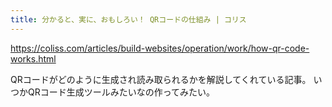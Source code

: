 ```yaml
---
title: 分かると、実に、おもしろい！ QRコードの仕組み | コリス
---
```


https://coliss.com/articles/build-websites/operation/work/how-qr-code-works.html

QRコードがどのように生成され読み取られるかを解説してくれている記事。
いつかQRコード生成ツールみたいなの作ってみたい。
